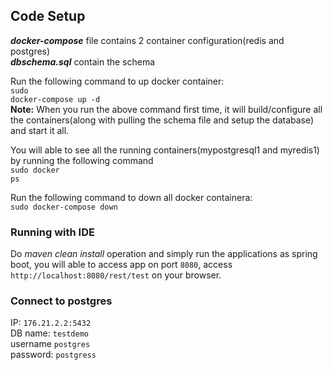 <h2>Code Setup</h2>

<strong><i>docker-compose</i></strong> file contains 2 container configuration(redis and postgres)<br>
<strong><i>dbschema.sql</i></strong> contain the schema

Run the following command to up docker container:<br> 
  <code>sudo docker-compose up -d</code><br/>
  <strong>Note:</strong> When you run the above command first time, it will build/configure all the containers(along with pulling the schema file and setup the database) and start it all.<br/>
  
You will able to see all the running containers(mypostgresql1 and myredis1) by running the following command<br>
  <code>sudo docker ps</code>

Run the following command to down all docker containera:<br> 
    <code>sudo docker-compose down</code><br/>
    
<h3>Running with IDE</h3>
  Do <i>maven clean install</i> operation and simply run the applications as spring boot,
  you will able to access app on port <code>8080</code>, access <code>http://localhost:8080/rest/test</code> on your browser.

<h3>Connect to postgres</h3>
IP: <code>176.21.2.2:5432</code><br/>
DB name: <code>testdemo</code><br/>
username <code>postgres</code><br/>
password: <code>postgress</code>

